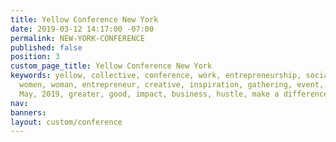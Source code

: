 ```yaml
---
title: Yellow Conference New York
date: 2019-03-12 14:17:00 -07:00
permalink: NEW-YORK-CONFERENCE
published: false
position: 3
custom_page_title: Yellow Conference New York
keywords: yellow, collective, conference, work, entrepreneurship, social good, bloom,
  women, woman, entrepreneur, creative, inspiration, gathering, event, New York, Brooklyn,
  May, 2019, greater, good, impact, business, hustle, make a difference
nav: 
banners: 
layout: custom/conference
---
```


